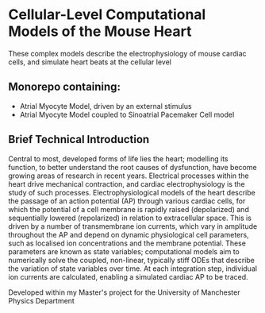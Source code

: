 # Cellular-Level Computational Models of the Mouse Heart

These complex models describe the electrophysiology of mouse cardiac cells, and simulate heart beats at the cellular level

## Monorepo containing: 
- Atrial Myocyte Model, driven by an external stimulus
- Atrial Myocyte Model coupled to Sinoatrial Pacemaker Cell model

## Brief Technical Introduction

Central to most, developed forms of life lies the heart; modelling its function, to better understand the root causes of dysfunction, have become growing areas of research in recent years. Electrical processes within the heart drive mechanical contraction, and cardiac electrophysiology is the study of such processes. Electrophysiological models of the heart describe the passage of an action potential (AP) through various cardiac cells, for which the potential of a cell membrane is rapidly raised (depolarized) and sequentially lowered (repolarized) in relation to extracellular space. This is driven by a number of transmembrane ion currents, which vary in amplitude throughout the AP and depend on dynamic physiological cell parameters, such as localised ion concentrations and the membrane potential. These parameters are known as state variables; computational models aim to numerically solve the coupled, non-linear, typically stiff ODEs that describe the variation of state variables over time. At each integration step, individual ion currents are calculated, enabling a simulated cardiac AP to be traced.

Developed within my Master's project for the University of Manchester Physics Department


